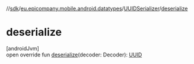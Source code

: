 //[sdk](../../../index.md)/[eu.epicompany.mobile.android.datatypes](../index.md)/[UUIDSerializer](index.md)/[deserialize](deserialize.md)

# deserialize

[androidJvm]\
open override fun [deserialize](deserialize.md)(decoder: Decoder): [UUID](https://developer.android.com/reference/kotlin/java/util/UUID.html)
